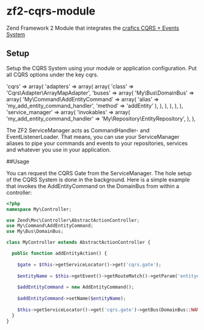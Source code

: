 zf2-cqrs-module
===============

Zend Framework 2 Module that integrates the [crafics CQRS + Events System](https://github.com/crafics/cqrs-php)

## Setup


Setup the CQRS System using your module or application configuration. Put all CQRS options under the key cqrs. 
  
  'cqrs' => array(
        'adapters' => array(
            array(
                'class' => 'Cqrs\Adapter\ArrayMapAdapter',
                'buses' => array(
                    'My\Bus\DomainBus' => array(
                        'My\Command\AddEntityCommand' => array(
                            'alias'  => 'my_add_entity_command_handler',
                            'method' => 'addEntity' 
                        ),
                    ),
                ),
            ),
        ),
    ),
    'service_manager' => array(
        'invokables' => array(
            'my_add_entity_command_handler' => 'My\Repository\EntityRepository',
        ),
    ),
    
The ZF2 ServiceManager acts as CommandHandler- and EventListenerLoader. That means, you can use your ServiceManager aliases
to pipe your commands and events to your repositories, services and whatever you use in your application.

##Usage

You can request the CQRS Gate from the ServiceManager. The hole setup of the CQRS System is done in the background.
Here is a simple example that invokes the AddEntityCommand on the DomainBus from within a controller:

```php
<?php
namespace My\Controller;

use Zend\Mvc\Controller\AbstractActionController;
use My\Command\AddEntityCommand;
use My\Bus\DomainBus;

class MyController extends AbstractActionController {

  public function addEntityAction() {
  
    $gate = $this->getServiceLocator()->get('cqrs.gate');
    
    $entityName = $this->getEvent()->getRouteMatch()->getParam('entityname');
    
    $addEntityCommand = new AddEntityCommand();
    
    $addEntityCommand->setName($entityName);
    
    $this->getServiceLocator()->get('cqrs.gate')->getBus(DomainBus::NAME)->invokeCommand($addEntityCommand);
  }
}
```

